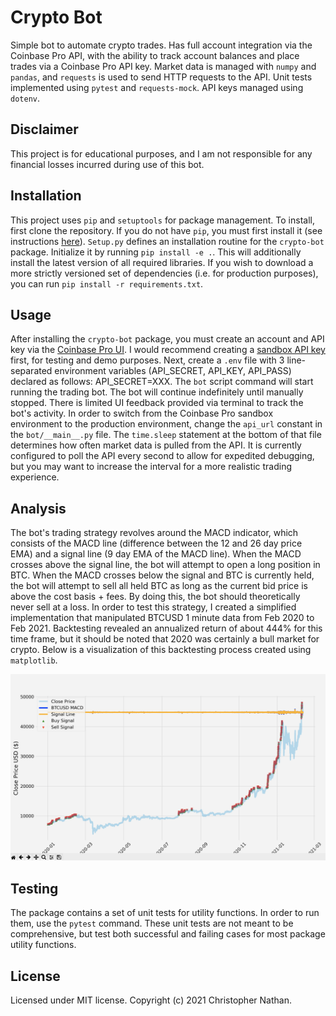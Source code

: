 # Crypto Bot

Simple bot to automate crypto trades. Has full account integration via the Coinbase Pro API, with the ability to track account balances and place trades via a Coinbase Pro API key. Market data is managed with `numpy` and `pandas`, and `requests` is used to send HTTP requests to the API. Unit tests implemented using `pytest` and `requests-mock`. API keys managed using `dotenv`.

## Disclaimer

This project is for educational purposes, and I am not responsible for any financial losses incurred during use of this bot.

## Installation

This project uses `pip` and `setuptools` for package management. To install, first clone the repository. If you do not have `pip`, you must first install it (see instructions [here](https://pip.pypa.io/en/stable/installing/)). `Setup.py` defines an installation routine for the `crypto-bot` package. Initialize it by running `pip install -e .`. This will additionally install the latest version of all required libraries. If you wish to download a more strictly versioned set of dependencies (i.e. for production purposes), you can run `pip install -r requirements.txt`.

## Usage

After installing the `crypto-bot` package, you must create an account and API key via the [Coinbase Pro UI](https://pro.coinbase.com/profile/api). I would recommend creating a [sandbox API key](https://public.sandbox.pro.coinbase.com/profile/api) first, for testing and demo purposes. Next, create a `.env` file with 3 line-separated environment variables (API_SECRET, API_KEY, API_PASS) declared as follows: API_SECRET=XXX. The `bot` script command will start running the trading bot. The bot will continue indefinitely until manually stopped. There is limited UI feedback provided via terminal to track the bot's activity. In order to switch from the Coinbase Pro sandbox environment to the production environment, change the `api_url` constant in the `bot/__main__.py` file. The `time.sleep` statement at the bottom of that file determines how often market data is pulled from the API. It is currently configured to poll the API every second to allow for expedited debugging, but you may want to increase the interval for a more realistic trading experience.

## Analysis

The bot's trading strategy revolves around the MACD indicator, which consists of the MACD line (difference between the 12 and 26 day price EMA) and a signal line (9 day EMA of the MACD line). When the MACD crosses above the signal line, the bot will attempt to open a long position in BTC. When the MACD crosses below the signal and BTC is currently held, the bot will attempt to sell all held BTC as long as the current bid price is above the cost basis + fees. By doing this, the bot should theoretically never sell at a loss. In order to test this strategy, I created a simplified implementation that manipulated BTCUSD 1 minute data from Feb 2020 to Feb 2021. Backtesting revealed an annualized return of about 444% for this time frame, but it should be noted that 2020 was certainly a bull market for crypto. Below is a visualization of this backtesting process created using `matplotlib`.

![Backtesting](backtesting.png)

## Testing

The package contains a set of unit tests for utility functions. In order to run them, use the `pytest` command. These unit tests are not meant to be comprehensive, but test both successful and failing cases for most package utility functions.

## License

Licensed under MIT license. Copyright (c) 2021 Christopher Nathan.